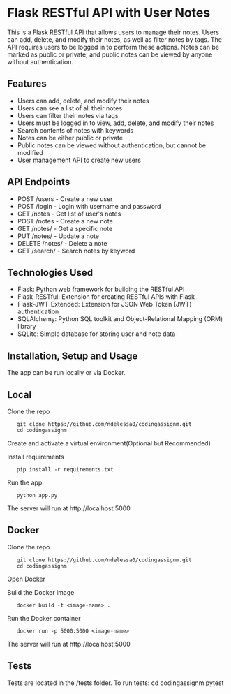 # Flask RESTful API with User Notes

This is a Flask RESTful API that allows users to manage their notes. Users can add, delete, and modify their notes, as well as filter notes by tags. The API requires users to be logged in to perform these actions. Notes can be marked as public or private, and public notes can be viewed by anyone without authentication.

## Features

- Users can add, delete, and modify their notes
- Users can see a list of all their notes
- Users can filter their notes via tags
- Users must be logged in to view, add, delete, and modify their notes
- Search contents of notes with keywords
- Notes can be either public or private
- Public notes can be viewed without authentication, but cannot be modified
- User management API to create new users

## API Endpoints

- POST /users - Create a new user
- POST /login - Login with username and password
- GET /notes - Get list of user's notes
- POST /notes - Create a new note
- GET /notes/<id> - Get a specific note
- PUT /notes/<id> - Update a note
- DELETE /notes/<id> - Delete a note
- GET /search/ - Search notes by keyword

## Technologies Used

- Flask: Python web framework for building the RESTful API
- Flask-RESTful: Extension for creating RESTful APIs with Flask
- Flask-JWT-Extended: Extension for JSON Web Token (JWT) authentication
- SQLAlchemy: Python SQL toolkit and Object-Relational Mapping (ORM) library
- SQLite: Simple database for storing user and note data


## Installation, Setup and Usage
The app can be run locally or via Docker.

## Local
Clone the repo
```
   git clone https://github.com/ndelessa0/codingassignm.git
   cd codingassignm
```
Create and activate a virtual environment(Optional but Recommended)

Install requirements
```
   pip install -r requirements.txt
```
Run the app: 
```
   python app.py
```  
The server will run at http://localhost:5000

## Docker
Clone the repo
```
   git clone https://github.com/ndelessa0/codingassignm.git
   cd codingassignm
```
Open Docker

Build the Docker image
```
   docker build -t <image-name> .
```
Run the Docker container
```
   docker run -p 5000:5000 <image-name>
```
The server will run at http://localhost:5000


## Tests
Tests are located in the /tests folder. To run tests:
   cd codingassignm
   pytest 

